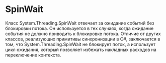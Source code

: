 # SpinWait

Класс System.Threading.SpinWait отвечает за ожидание событий без блокировки потока. Он используется в тех случаях, когда ожидание события не должно приводить к блокировке потока. Отличие от других классов, реализующих примитивы синхронизации в C#, заключается в том, что System.Threading.SpinWait не блокирует поток, а использует цикл ожидания, который позволяет избежать накладных расходов на переключение контекста.
